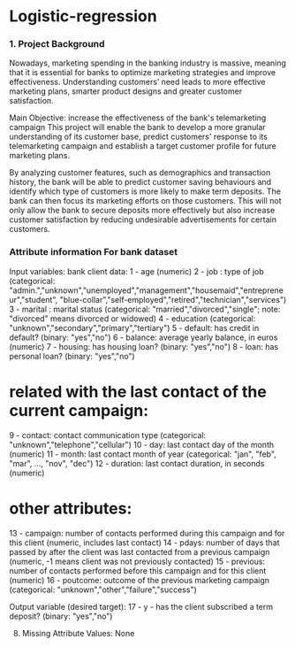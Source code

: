 # Logistic-regression
### 1. Project Background
   Nowadays, marketing spending in the banking industry is massive, meaning that it is essential for banks to optimize marketing strategies and improve effectiveness. Understanding customers’ need leads to more 
   effective marketing plans, smarter product designs and greater customer satisfaction.

   Main Objective: increase the effectiveness of the bank's telemarketing campaign This project will enable the bank to develop a more granular understanding of its customer base, predict customers' response to 
   its telemarketing campaign and establish a target customer profile for future marketing plans.

   By analyzing customer features, such as demographics and transaction history, the bank will be able to predict customer saving behaviours and identify which type of customers is more likely to make term 
   deposits. The bank can then focus its marketing efforts on those customers. This will not only allow the bank to secure deposits more effectively but also increase customer satisfaction by reducing 
   undesirable advertisements for certain customers.

### Attribute information For bank dataset
   Input variables:
   bank client data:
   1 - age (numeric)
   2 - job : type of job (categorical: "admin.","unknown","unemployed","management","housemaid","entrepreneur","student",
                                       "blue-collar","self-employed","retired","technician","services") 
   3 - marital : marital status (categorical: "married","divorced","single"; note: "divorced" means divorced or widowed)
   4 - education (categorical: "unknown","secondary","primary","tertiary")
   5 - default: has credit in default? (binary: "yes","no")
   6 - balance: average yearly balance, in euros (numeric) 
   7 - housing: has housing loan? (binary: "yes","no")
   8 - loan: has personal loan? (binary: "yes","no")
   # related with the last contact of the current campaign:
   9 - contact: contact communication type (categorical: "unknown","telephone","cellular") 
  10 - day: last contact day of the month (numeric)
  11 - month: last contact month of year (categorical: "jan", "feb", "mar", ..., "nov", "dec")
  12 - duration: last contact duration, in seconds (numeric)
   # other attributes:
  13 - campaign: number of contacts performed during this campaign and for this client (numeric, includes last contact)
  14 - pdays: number of days that passed by after the client was last contacted from a previous campaign (numeric, -1 means client was not previously contacted)
  15 - previous: number of contacts performed before this campaign and for this client (numeric)
  16 - poutcome: outcome of the previous marketing campaign (categorical: "unknown","other","failure","success")

  Output variable (desired target):
  17 - y - has the client subscribed a term deposit? (binary: "yes","no")

8. Missing Attribute Values: None
